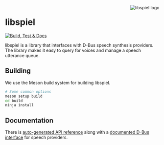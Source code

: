 <img alt="libspiel logo" align="right" src="https://raw.githubusercontent.com/eeejay/libspiel/main/spiel-logo.svg">

# libspiel

[![ Build, Test & Docs](https://github.com/eeejay/libspiel/actions/workflows/ci.yml/badge.svg)](https://github.com/eeejay/libspiel/actions/workflows/ci.yml)

libspiel is a library that interfaces with D-Bus speech synthesis providers.
The library makes it easy to query for voices and manage a speech utterance queue.

## Building

We use the Meson build system for building libspiel.

```sh
# Some common options
meson setup build
cd build
ninja install
```

## Documentation

There is [auto-generated API reference](https://eeejay.github.io/libspiel/) along with a [documented D-Bus interface](https://eeejay.github.io/libspiel/generated-org.freedesktop.Speech.Provider.html) for speech providers.
